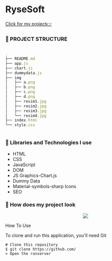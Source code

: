 # RyseSoft
[Click for my project👉](https://yafes29.github.io/RyseSoft/)

### 🚩 PROJECT STRUCTURE

```js

.
├── README.md
├── app.js
├── chart.js
├── dummydata.js
├── img
│   ├── a.png
│   ├── b.png
│   ├── c.png
│   ├── d.png
│   ├── resim1.jpg
│   ├── resim2.jpg
│   ├── resim3.jpg
│   └── resim4.jpg
├── index.html
└── style.css



```


### 🚩 Libraries and Technologies I use
- HTML
- CSS
- JavaScript
- DOM
- JS Graphics-Chart.js
- Dummy Data
- Material-symbols-sharp Icons
- SEO

### 🚩 How does my project look

<p align=center>
<img src="https://user-images.githubusercontent.com/99862849/197418909-ee0e11e1-15dc-49c8-8e02-1b7dcf6c9639.gif">
</p>


How To Use

To clone and run this application, you'll need Git
```
# Clone this repository
$ git clone https://github.com/
> Open the runserver
```
